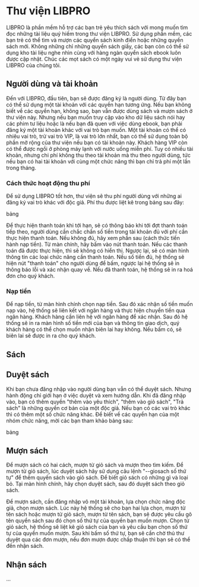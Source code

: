 # Thư viện LIBPRO

LIBPRO là phần mềm hỗ trợ các bạn trẻ yêu thích sách với mong muốn tìm đọc những tài liệu quý hiếm trong thư viện LIBPRO. Sử dụng phần mềm, các bạn trẻ có thể tìm và mượn các quyển sách kinh điển hoặc những quyền sách mới. Không những chỉ những quyển sách giấy, các bạn còn có thể sử dụng kho tài liệu nghe nhìn cùng với hàng ngàn quyển sách ebook luôn được cập nhật. Chúc các mọt sách có một ngày vui vẻ sử dụng thư viện LIBPRO của chúng tôi.

## Người dùng và tài khoản

Đến với LIBPRO, đầu tiên, bạn sẽ được đăng ký là người dùng. Từ đây bạn có thể sử dụng một tài khoản với các quyền hạn tương ứng. Nếu bạn không biết về các quyền hạn, không sao, bạn vẫn được dùng sách và mượn sách ở thư viện này. Nhưng nếu bạn muốn truy cập vào kho dữ liệu sách nói hay các phim tư liệu hoặc là nếu bạn đã quen với việc dùng ebook, bạn phải đăng ký một tài khoản khác với vai trò bạn muốn. Một tài khoản có thể có nhiêu vai trò, trừ vai trò VIP, là vai trò lớn nhất, bạn có thể sử dụng toàn bộ phần mở rộng của thư viện nếu bạn có tài khoản này. Khách hàng VIP còn có thể được ngồi ở phòng máy lạnh với nước uống miễn phí. Tuy có nhiều tài khoản, nhưng chi phí không thu theo tài khoản mà thu theo người dùng, tức nếu bạn có hai tài khoản với cùng một chức năng thì bạn chỉ trả phí một lần trong tháng.

### Cách thức hoạt động thu phí

Để sử dụng LIBPRO tốt hơn, thư viện sẽ thu phí người dùng với những ai đăng ký vai trò khác với độc giả. Phí thu được liệt kê trong bảng sau đây: 

bảng

Để thực hiện thanh toán khi tới hạn, sẽ có thông báo khi tới đợt thanh toán tiếp theo, người dùng cần chắc chắn số tiền trong tài khoản đủ với phí cần thực hiện thanh toán. Nếu không đủ, hãy xem phần sau (cách thức tiến hành nạp tiền). Từ màn chính, hãy bấm vào nút thanh toán. Nếu các thanh toán đã được thực hiện, thì sẽ không có hiển thị. Ngược lại, sẽ có màn hình thông tin các loại chức năng cần thanh toán. Nếu số tiền đủ, hệ thống sẽ hiện nút "thanh toán" cho người dùng để bấm, ngược lại hệ thống sẽ in thông báo lỗi và xác nhận quay về. Nếu đã thanh toán, hệ thống sẽ in ra hoá đơn cho quý khách.

### Nạp tiền

Để nạp tiền, từ màn hình chính chọn nạp tiền. Sau đó xác nhận số tiền muốn nạp vào, hệ thống sẽ liên kết với ngân hàng và thực hiện chuyển tiền qua ngân hàng. Khách hàng cần liên hệ với ngân hàng để xác nhận. Sau đó hệ thống sẽ in ra màn hình số tiền mới của bạn và thông tin giao dịch, quý khách hàng có thể chọn muốn nhận biên lai hay không. Nếu bấm có, sẽ biên lai sẽ được in ra cho quý khách.

## Sách


## Duyệt sách

Khi bạn chưa đăng nhập vào người dùng bạn vẫn có thể duyệt sách. Nhưng hành động chỉ giới hạn ở việc duyệt và xem hướng dẫn. Khi đã đăng nhập vào, bạn có thêm quyền "thêm vào yêu thích", "thêm vào giỏ sách", "Trả sách" là những quyền cơ bản của một độc giả. Nếu bạn có các vai trò khác thì có thêm một số chức năng khác. Để biết về các quyền hạn của một nhóm chức năng, mời các bạn tham khảo bảng sau:

bảng

## Mượn sách

Để mượn sách có hai cách, mượn từ giỏ sách và mượn theo tìm kiếm. Để mượn từ giỏ sách, lúc duyệt sách hãy sử dụng câu lệnh "--giosach số thứ tự" để thêm quyến sách vào giỏ sách. Để biết giỏ sách có những gì và loại bỏ. Tại màn hình chính, hãy chọn duyệt sách, sau đó duyệt sách theo giỏ sách.

Để mượn sách, cần đăng nhập vô một tài khoản, lựa chọn chức năng độc giả, chọn mượn sách. Lúc này hệ thống sẽ cho bạn hai lựa chọn, mượn từ tên sách hoặc mượn từ giỏ sách, mượn từ tên sách, bạn sẽ được yêu cầu gõ tên quyển sách sau đó chọn số thứ tự của quyền bạn muốn mượn. Chọn từ giỏ sách, hệ thống sẽ liệt kê giỏ sách của bạn và yêu cầu bạn chọn số thứ tự của quyển muốn mượn. Sau khi bấm số thứ tự, bạn sẽ cần chờ thủ thư duyệt qua các đơn mượn, nếu đơn mượn được chấp thuận thì bạn sẽ có thể đến nhận sách.

## Nhận sách

...